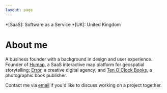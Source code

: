 ```yaml
---
layout: page
---
```

*[SaaS]: Software as a Service
*[UK]: United Kingdom

# About me

A business founder with a background in design and  user experience. Founder of [Humap](https://humap.me), a SaaS interactive map platform for geospatial storytelling; [Error](https://www.error.agency), a creative digital agency; and [Ten O'Clock Books](https://www.tenoclockbooks.com), a photographic book publisher.

Contact me via [email](mailto:&#109;&#97;&#114;&#116;&#105;&#110;&#64;&#99;&#104;&#97;&#112;&#109;&#97;&#110;&#102;&#114;&#111;&#109;&#109;&#46;&#99;&#111;&#109;) if you'd like to discuss working on a project together.
